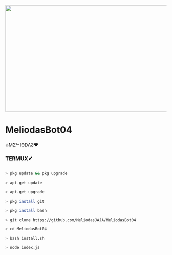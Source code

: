 <p align="center">
<img src="https://i.pinimg.com/originals/1c/1a/b0/1c1ab0e0bb2d2316d0c71227bec3d63e.gif" width="600" height="333"/>
</p>

# MeliodasBot04



🔥MΣᄂIӨDΛƧ❤

### TERMUX✔

```bash

> pkg update && pkg upgrade

> apt-get update

> apt-get upgrade

> pkg install git

> pkg install bash

> git clone https://github.com/MeliodasJAJA/MeliodasBot04

> cd MeliodasBot04

> bash install.sh

> node index.js
```
